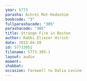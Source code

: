 ```yaml
---
year: 5773
parasha: Achrei Mot-Kedoshim
bookcode: "3"
fullparashacode: "305"
parashacode: "305"
title: Strange Fire in Boston 
author: Rabbi Eliezer Hirsch
date: 2013-04-20
id: 57733051
filename: 5773-305-1
layout: audio
moment: 
shabbat: 
occasion: Farewell to Dalia Levine
---
```


